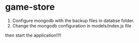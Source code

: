 # game-store

1) Configure mongodb with the backup files in databse folder.
2) Change the mongodb configuration in models/index.js file

then start the application!!!! 
